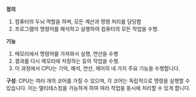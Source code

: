 **정의**
1. 컴퓨터의 두뇌 역할을 하며, 모든 계산과 명령 처리를 담당함
2. 프로그램의 명령어를 해석하고 실행하여 컴퓨터의 모든 작업을 수행. 

**기능**
1. 메모리에서 명령어를 가져와서 실행, 연산을 수행
2. 결과를 다시 메모리에 저장하는 등의 작업을 수행. 
3. 이 과정에서 CPU는 기억, 해석, 연산, 제어의 네 가지 주요 기능을 수행합니다. 

**구성**: CPU는 여러 개의 코어를 가질 수 있으며, 각 코어는 독립적으로 명령을 실행할 수 있습니다. 이는 
멀티태스킹을 가능하게 하여 여러 작업을 동시에 처리할 수 있게 합니다.